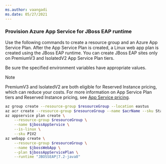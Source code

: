 ```yaml
---
ms.author: vaangadi
ms.date: 05/27/2021
---
```


### Provision Azure App Service for JBoss EAP runtime

Use the following commands to create a resource group and an Azure App Service Plan. After the App Service Plan is created, a Linux web app plan is created using the JBoss EAP runtime. You can create JBoss EAP sites only on PremiumV3 and IsolatedV2 App Service Plan tiers.

Be sure the specified environment variables have appropriate values.

> [!NOTE]
> PremiumV3 and IsolatedV2 are both eligible for Reserved Instance pricing, which can reduce your costs. For more information on App Service Plan tiers and Reserved Instance pricing, see [App Service pricing](https://azure.microsoft.com/pricing/details/app-service/linux/).

```bash
az group create --resource-group $resourceGroup --location eastus
az acr create --resource-group $resourceGroup --name $acrName --sku Standard
az appservice plan create \
    --resource-group $resourceGroup \
    --name $jbossAppService \
    --is-linux \
    --sku P1V2
az webapp create \
    --resource-group $resourceGroup \
    --name $jbossWebApp \
    --plan $jbossAppServicePlan \
    --runtime "JBOSSEAP|7.2-java8"
```
